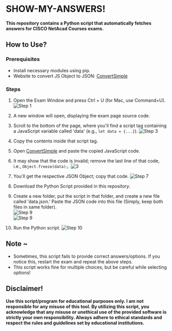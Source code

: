 # SHOW-MY-ANSWERS!

**This repository contains a Python script that automatically fetches answers for CISCO NetAcad Courses exams.**

## How to Use?

### Prerequisites
- Install necessary modules using pip.
- Website to convert JS Object to JSON: [ConvertSimple](https://www.convertsimple.com/convert-javascript-to-json/)

### Steps

1. Open the Exam Window and press Ctrl + U (for Mac, use Command+U).
   ![Step 1](https://github.com/PavanTheHacker55/SHOW-MY-ANSWERS/assets/71021764/2674b2ec-2c29-4fc5-a1e5-6c23484ca2e4)

2. A new window will open, displaying the exam page source code.

3. Scroll to the bottom of the page, where you'll find a script tag containing a JavaScript variable called 'data' (e.g., `let data = {...}`).
   ![Step 3](https://github.com/PavanTheHacker55/SHOW-MY-ANSWERS/assets/71021764/b0e12a5b-dca1-4ff2-908a-1f0f210417d1)

4. Copy the contents inside that script tag.

5. Open [ConvertSimple](https://www.convertsimple.com/convert-javascript-to-json/) and paste the copied JavaScript code.

6. It may show that the code is invalid; remove the last line of that code, i.e., `Object.freeze(data);`.
   ![3](https://github.com/PavanTheHacker55/SHOW-MY-ANSWERS/assets/71021764/78d1c429-d00f-42ef-afcb-1d73705820f0)

8. You'll get the respective JSON Object; copy that code.
   ![Step 7](https://github.com/PavanTheHacker55/SHOW-MY-ANSWERS/assets/71021764/31cfbbce-ece0-4a10-a4d6-6c0f8a5211b9)

9. Download the Python Script provided in this repository.

10. Create a new folder, put the script in that folder, and create a new file called 'data.json.' Paste the JSON code into this file (Simply, keep both files in same folder).<br>
   ![Step 9](https://github.com/PavanTheHacker55/SHOW-MY-ANSWERS/assets/71021764/599f66aa-941c-4e11-9317-15b01218bae8)<br>
   ![Step 9](https://github.com/PavanTheHacker55/SHOW-MY-ANSWERS/assets/71021764/7edef3d7-6fb3-460b-bc55-59ca55803fa9)

11. Run the Python script.
    ![Step 10](https://github.com/PavanTheHacker55/SHOW-MY-ANSWERS/assets/71021764/74d8f9ec-06d0-4cf8-b53b-3ba737b705b0)

## Note ~

- Sometimes, this script fails to provide correct answers/options. If you notice this, restart the exam and repeat the above steps.
- This script works fine for multiple choices, but be careful while selecting options!

## Disclaimer!

**Use this script/program for educational purposes only. I am not responsible for any misuse of this tool. By utilizing this script, you acknowledge that any misuse or unethical use of the provided software is strictly your own responsibility. Always adhere to ethical standards and respect the rules and guidelines set by educational institutions.**
